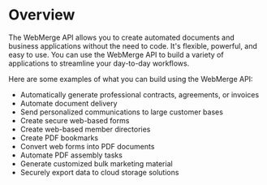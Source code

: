 # Overview

The WebMerge API allows you to create automated documents and business
applications without the need to code. It's flexible, powerful, and easy to
use. You can use the WebMerge API to build a variety of applications to
streamline your day-to-day workflows.

Here are some examples of what you can build using the WebMerge API:

- Automatically generate professional contracts, agreements, or invoices
- Automate document delivery
- Send personalized communications to large customer bases
- Create secure web-based forms
- Create web-based member directories
- Create PDF bookmarks
- Convert web forms into PDF documents
- Automate PDF assembly tasks
- Generate customized bulk marketing material
- Securely export data to cloud storage solutions
